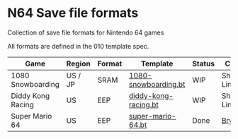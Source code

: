 # N64 Save file formats
Collection of save file formats for Nintendo 64 games

All formats are defined in the 010 template spec.

| Game | Region | Format | Template | Status | Credits |
|------|--------|--------|--------- |--------|---------|
| 1080 Snowboarding | US / JP | SRAM | [1080-snowboarding.bt](../main/1080-snowboarding.bt) | WIP | Shadow-Link |
| Diddy Kong Racing | US | EEP | [diddy-kong-racing.bt](../main/diddy-kong-racing.bt) | WIP | Shadow-Link |
| Super Mario 64 | US | EEP | [super-mario-64.bt](../main/super-mario-64.bt) | Done | [Bryc](http://bryc.github.io/sm64eep/) |
